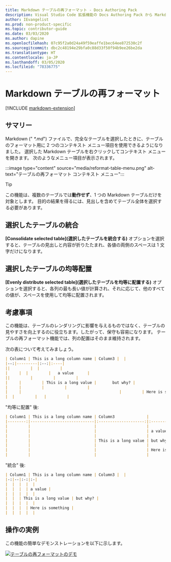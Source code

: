 ```yaml
---
title: Markdown テーブルの再フォーマット - Docs Authoring Pack
description: Visual Studio Code 拡張機能の Docs Authoring Pack から Markdown テーブルのさまざまなフォーマット機能を使用する方法について説明します。
author: IEvangelist
ms.prod: non-product-specific
ms.topic: contributor-guide
ms.date: 03/03/2020
ms.author: dapine
ms.openlocfilehash: 07c95f2a0d24a49f59eaffe1bec64ee872530c2f
ms.sourcegitcommit: dbc2c48194e29bfa0c88d33f50f94b9ee26be2da
ms.translationtype: HT
ms.contentlocale: ja-JP
ms.lasthandoff: 03/05/2020
ms.locfileid: "78336775"
---
```

# <a name="reformat-markdown-tables"></a>Markdown テーブルの再フォーマット

[!INCLUDE [markdown-extension](includes/markdown-extension.md)]

## <a name="summary"></a>サマリー

Markdown (" *\*.md*") ファイルで、完全なテーブルを選択したときに、テーブルのフォーマット用に 2 つのコンテキスト メニュー項目を使用できるようになりました。 選択した Markdown テーブルを右クリックしてコンテキスト メニューを開きます。 次のようなメニュー項目が表示されます。

:::image type="content" source="media/reformat-table-menu.png" alt-text="テーブルの再フォーマット コンテキスト メニュー":::

> [!TIP]
> この機能は、複数のテーブルでは**動作せず**、1 つの Markdown テーブルだけを対象とします。 目的の結果を得るには、見出しを含めてテーブル全体を選択する必要があります。

## <a name="consolidate-selected-table"></a>選択したテーブルの統合

**[Consolidate selected table]\(選択したテーブルを統合する\)** オプションを選択すると、テーブルの見出しと内容が折りたたまれ、各値の両側のスペースは 1 文字だけになります。

## <a name="evenly-distribute-selected-table"></a>選択したテーブルの均等配置

**[Evenly distribute selected table]\(選択したテーブルを均等に配置する\)** オプションを選択すると、各列の最も長い値が計算され、それに応じて、他のすべての値が、スペースを使用して均等に配置されます。

## <a name="considerations"></a>考慮事項

この機能は、テーブルのレンダリングに影響を与えるものではなく、テーブルの見やすさを向上するのに役立ちます。したがって、保守も容易になります。 テーブルの再フォーマット機能では、列の配置はそのまま維持されます。

次の表について考えてみましょう。

```markdown
| Column1 | This is a long column name | Column3 |  |
|--:|---------|:--:|:----|
||         |  |         |
|     |  |         |   a value      |
||         |         |         |
|     |         | This is a long value |       but why? |
|     |         |         |         |
|     |                                           |         | Here is something |
|  |         |   |         |
```

"均等に配置" 後:

```markdown
| Column1 | This is a long column name | Column3              |                   |
|--------:|----------------------------|:--------------------:|:------------------|
|         |                            |                      |                   |
|         |                            |                      | a value           |
|         |                            |                      |                   |
|         |                            | This is a long value | but why?          |
|         |                            |                      |                   |
|         |                            |                      | Here is something |
|         |                            |                      |                   |
```

"統合" 後:

```markdown
| Column1 | This is a long column name | Column3 |  |
|-:|--|:-:|:-|
|  |  |  |  |
|  |  |  | a value |
|  |  |  |  |
|  |  | This is a long value | but why? |
|  |  |  |  |
|  |  |  | Here is something |
|  |  |  |  |
```

## <a name="in-action"></a>操作の実例

この機能の簡単なデモンストレーションを以下に示します。

[![テーブルの再フォーマットのデモ](media/reformat-table.gif)](media/reformat-table.gif#lightbox)
